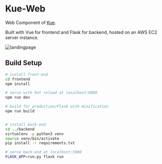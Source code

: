 # Kue-Web

Web Component of [Kue](https://github.com/YingjieQiao/kue).

Built with Vue for frontend and Flask for backend, hosted on an AWS EC2 server instance.

![landingpage](https://user-images.githubusercontent.com/49013092/101913724-53e23e00-3bfe-11eb-9fec-5c641bc536e5.png)


## Build Setup

``` bash
# install front-end
cd frontend
npm install

# serve with hot reload at localhost:8080
npm run dev

# build for production/Flask with minification
npm run build


# install back-end
cd ../backend
virtualenv -p python3 venv
source venv/bin/activate
pip install -r requirements.txt

# serve back-end at localhost:5000
FLASK_APP=run.py flask run
```

